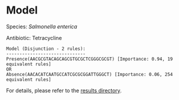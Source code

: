 
# Model

Species: *Salmonella enterica*

Antibiotic: Tetracycline

```
Model (Disjunction - 2 rules):
------------------------------
Presence(AACGCGTACAGCAGCGTGCGCTCGGGCGCGT) [Importance: 0.94, 19 equivalent rules]
OR
Absence(AACACATCAATGCCATCGCGCGGATTGGGCT) [Importance: 0.06, 254 equivalent rules]

```

For details, please refer to the [results directory](../../../../../results/scm_b/salmonella%20enterica/tetracycline/repeat_2/).

